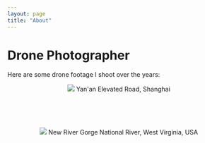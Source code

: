 ```yaml
---
layout: page
title: "About"
---
```



# Drone Photographer

Here are some drone footage I shoot over the years:

<p align="center">
  <img src="/images/yanan.jpg">
  Yan'an Elevated Road, Shanghai
  <br>
</p>

<br><br><br>

<p align="center">
  <img src="/images/崖邊照2.JPG">
  New River Gorge National River, West Virginia, USA
  <br>
</p>
